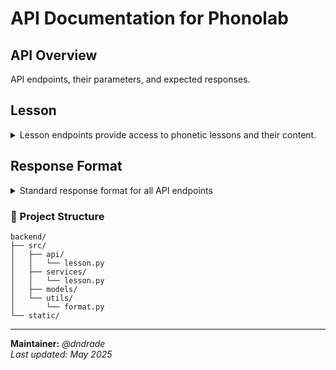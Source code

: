 # API Documentation for Phonolab

## API Overview

API endpoints, their parameters, and expected responses.

## Lesson

<details>
<summary>Lesson endpoints provide access to phonetic lessons and their content.</summary>

### `GET /api/lessons/vowels-101`

Retrieves all sections of the 'vowels-101' lesson.

**Returns:** 
- Success response with all sections of the vowels-101 lesson:
```json
{
  "status": "success",
  "message": "Sections for lesson 'vowels-101' retrieved successfully",
  "data": {
    "sections": [
      {
        "id": 1,
        "name": "Section Name",
        "slug": "section-slug",
        "cells": [
          {
            "id": 1,
            "col": 1,
            "lip_type": "rounded",
            "length_type": "long",
            "vowels": [
              {
                "id": 1,
                "ipa": "iː",
                "audio_url": "/audio/vowels/01-i_close_front_unrounded_vowel.mp3",
                "lip_image_url": "/images/lips/unrounded.png",
                "tongue_image_url": "/images/tongue/close_front.png"
              }
            ]
          }
        ]
      },
      // Additional sections...
    ]
  }
}
```
- Error response if retrieval fails

### `GET /api/lessons/vowels-101/<int:section_id>`

Retrieves a specific section from the "Vowels 101" lesson by its ID.

**Parameters:**
- `section_id`: The ID of the section to retrieve (1, 2, or 3)

**Returns:**
- Success response with the section data:
```json
{
  "status": "success",
  "message": "Section 1 retrieved successfully",
  "data": {
    "id": 1,
    "name": "Section Name",
    "slug": "section-slug",
    "cells": [
      {
        "id": 1,
        "col": 1,
        "lip_type": "rounded",
        "length_type": "long",
        "vowels": [
          {
            "id": 1,
            "ipa": "iː",
            "audio_url": "/audio/vowels/01-i_close_front_unrounded_vowel.mp3",
            "lip_image_url": "/images/lips/unrounded.png",
            "tongue_image_url": "/images/tongue/close_front.png"
          }
        ]
      }
    ]
  }
}
```
- 404 error if the section is not found:
```json
{
  "status": "error",
  "message": "Section with identifier '999' not found"
}
```
</details>

## Response Format

<details>
<summary>Standard response format for all API endpoints</summary>

### Success Response

```json
{
  "status": "success",
  "message": "Operation successful message",
  "data": {
    // Response data specific to the endpoint
  }
}
```

### Error Response

```json
{
  "status": "error",
  "message": "Error message describing what went wrong",
  "error_code": "error_type"
}
```

### Not Found Response

```json
{
  "status": "error",
  "message": "Resource with identifier 'xyz' not found"
}
```
</details>

### 📂 Project Structure

```
backend/
├── src/
│   ├── api/
│   │   └── lesson.py
│   ├── services/
│   │   └── lesson.py
│   ├── models/
│   └── utils/
│       └── format.py
└── static/
```

---

**Maintainer:** _@dndrade_  
_Last updated: May 2025_
